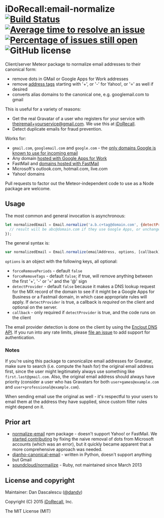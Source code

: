 iDoRecall:email-normalize [![Build Status](https://travis-ci.org/iDoRecall/email-normalize.svg)](https://travis-ci.org/iDoRecall/email-normalize) [![Average time to resolve an issue](http://isitmaintained.com/badge/resolution/idorecall/email-normalize.svg)](http://isitmaintained.com/project/idorecall/email-normalize "Average time to resolve an issue") [![Percentage of issues still open](http://isitmaintained.com/badge/open/idorecall/email-normalize.svg)](http://isitmaintained.com/project/idorecall/email-normalize "Percentage of issues still open") ![GitHub license](https://img.shields.io/:license-mit-blue.svg?style=flat)
=========================

Client/server Meteor package to normalize email addresses to their canonical form:

* remove dots in GMail or Google Apps for Work addresses
* remove [address tags](https://en.wikipedia.org/wiki/Email_address#Sub-addressing) starting with '+', or '-' for Yahoo!, or '=' as well if desired
* converts alias domains to the canonical one, e.g. googlemail.com to gmail

This is useful for a variety of reasons:

* Get the real Gravatar of a user who registers for your service with theiremail+yourservice@gmail.com. We use this at [iDoRecall](https://idorecall.com).
* Detect duplicate emails for fraud prevention.

Works for:

* `gmail.com`, `googlemail.com` and `google.com` - the [only domains Google is known to use for incoming email](https://en.wikipedia.org/wiki/List_of_Google_domains)
* Any domain [hosted with Google Apps for Work](https://en.wikipedia.org/wiki/Google_Apps_for_Work#Gmail)
* FastMail and [domains hosted with FastMail](https://www.fastmail.com/help/receive/domains.html)
* Microsoft's outlook.com, hotmail.com, live.com
* Yahoo! domains

Pull requests to factor out the Meteor-independent code to use as a Node package are welcome.


## Usage

The most common and general invocation is asynchronous:

```js
let normalizedEmail = Email.normalize('a.b.c+tag@domain.com', {detectProvider: true}, function callback(error, result) {
  // result will be abc@domain.com if they use Google Apps, or unchanged otherwise
});
```

The general syntax is:

```js
var normalizedEmail = Email.normalize(emailAddress, options, [callback]);  // abc@gmail.com
```

`options` is an object with the following keys, all optional:

* `forceRemovePeriods` - default `false`
* `forceRemoveTags` - default `false`; if true, will remove anything between the first '+', '-' or '=' and the '@' sign
* `detectProvider` - default `false` because it makes a DNS lookup request for the MX record of the domain to see if it might be a Google Apps for Business or a Fastmail domain, in which case appropriate rules will apply. If `detectProvider` is true, a callback is *required* on the client and optional on the server.
* `callback` - only required if `detectProvider` is true, and the code runs on the client

The email provider detection is done on the client by using the [Enclout DNS API](http://enclout.com/api/v1/dns). If you run into any rate limits, please [file an issue](issues) to add support for authentication.

### Notes

If you're using this package to canonicalize email addresses for Gravatar, make sure to search (i.e. compute the hash for) the original email address first, since the user might legitimately always use something like `first.last@gmail.com`. Also, the original email address should always have priority (consider a user who has Gravatars for both `user+games@example.com` and `user+professional@example.com`).

When sending email use the original as well - it's respectful to your users to email them at the address they have supplied, since custom filter rules might depend on it.


## Prior art

* [normalize-email](https://github.com/johnotander/normalize-email) npm package - doesn't support Yahoo! or FastMail. We [started contributing](https://github.com/johnotander/normalize-email/issues/1) by fixing the naive removal of dots from Microsoft accounts (which was an error), but it quickly became apparent that a more comprehensive approach was needed.
* [djanho-canonical-email](https://github.com/julianwachholz/django-canonical-email) - written in Python, doesn't support anything but Gmail
* [soundcloud/normailize](https://github.com/soundcloud/normailize) - Ruby, not maintained since March 2013


## License and copyright

Maintainer: Dan Dascalescu ([@dandv](https://github.com/dandv))

Copyright (C) 2015 [iDoRecall](http://idorecall.com), Inc.

The MIT License (MIT)
